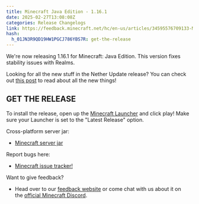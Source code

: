 ```yaml
---
title: Minecraft Java Edition - 1.16.1
date: 2025-02-27T13:08:08Z
categories: Release Changelogs
link: https://feedback.minecraft.net/hc/en-us/articles/34595576709133-Minecraft-Java-Edition-1-16-1
hash:
  h_01JN3R9QD19HW1PGCJ786YBS7R: get-the-release
---
```


We're now releasing 1.16.1 for Minecraft: Java Edition. This version fixes stability issues with Realms.

Looking for all the new stuff in the Nether Update release? You can check out [this post](https://www.minecraft.net/en-us/article/nether-update-java) to read about all the new things!

## GET THE RELEASE

​To install the release, open up the [Minecraft Launcher](https://www.minecraft.net/download) and click play! Make sure your Launcher is set to the "Latest Release" option.

Cross-platform server jar:

- [Minecraft server jar](https://launcher.mojang.com/v1/objects/a412fd69db1f81db3f511c1463fd304675244077/server.jar)

Report bugs here:

- [Minecraft issue tracker!](https://bugs.mojang.com/projects/MC/summary)

Want to give feedback?

- Head over to our [feedback website](https://feedback.minecraft.net/) or come chat with us about it on the [official Minecraft Discord](https://discord.gg/Minecraft).
